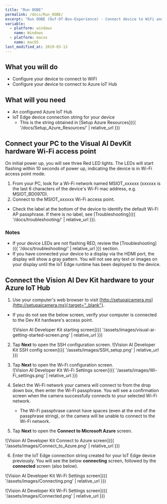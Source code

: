 ```yaml
---
title: "Run OOBE"
permalink: /docs/Run_OOBE/
excerpt: "Run OOBE (Ouf-Of-Box-Experience) - Connect device to WiFi and IoT Hub"
variable:
  - platform: windows
    name: Windows
  - platform: macos
    name: macOS
last_modified_at: 2019-03-13
---
```

## What you will do
- Configure your device to connect to WiFI
- Configure your device to connect to Azure IoT Hub

## What will you need
- An configured Azure IoT Hub
- IoT Edge device connection string for your device
    - This is the string obtained in [Setup Azure Resources]({{ '/docs/Setup_Azure_Resources/' | relative_url }})

## Connect your PC to the Visual AI DevKit hardware Wi-Fi access point
On initial power up, you will see three Red LED lights. The LEDs will start flashing within 10 seconds of power up, indicating the device is in Wi-Fi access point mode.

1. From your PC, look for a Wi-Fi network named MSIOT_xxxxxx (xxxxxx is the last 6 characters of the device's Wi-Fi mac address, e.g. MSIOT_BD097D).
2. Connect to the MSIOT_xxxxxx Wi-Fi access point.
  * Check the label at the bottom of the device to identify the default Wi-Fi AP passphrase. If there is no label, see [Troubleshooting]({{ '/docs/troubleshooting/' | relative_url }}).

### Notes
- If your device LEDs are not flashing RED, review the [Troubleshooting]({{ '/docs/troubleshooting/' | relative_url }}) section.
- If you have connected your device to a display via the HDMI port, the display will show a gray pattern. You will not see any text or images on your display until the IoT Edge runtime has been deployed to the device.

## Connect the Vision AI Dev Kit hardware to your Azure IoT Hub

1. Use your computer's web browser to visit [http://setupaicamera.ms](http://setupaicamera.ms){:target="_blank"}.
  * If you do not see the below screen, verify your computer is connected to the Dev Kit hardware's access point.

    ![Vision AI Developer Kit starting screen]({{ '/assets/images/visual-ai-getting-started-screen.png' | relative_url }})

2. Tap **Next** to open the SSH configuration screen.
    ![Vision AI Developer Kit SSH config screen]({{ '/assets/images/SSH_setup.png' | relative_url }})

3. Tap **Next** to open the Wi-Fi configuration screen.  
    ![Vision AI Developer Kit Wi-Fi Settings screen]({{ '/assets/images/Wi-Fi_settings.png' | relative_url }})

4. Select the Wi-Fi network your camera will connect to from the drop down box, then enter the Wi-Fi passphrase. You will see a confirmation screen when the camera successfully connects to your selected Wi-Fi network.

    * The Wi-Fi passphrase cannot have spaces (even at the end of the passphrase string), or the camera will be unable to connect to the Wi-Fi network. 

5. Tap **Next** to open the **Connect to Microsoft Azure** screen.

![Vision AI Developer Kit Connect to Azure screen]({{ '/assets/images/Connect_to_Azure.png' | relative_url }})

6. Enter the IoT Edge connection string created for your IoT Edge device previously. You will see the below **connecting** screen, followed by the **connected** screen (also below).

![Vision AI Developer Kit Wi-Fi Settings screen]({{ '/assets/images/Connecting.png' | relative_url }})

![Vision AI Developer Kit Wi-Fi Settings screen]({{ '/assets/images/Connected.png' | relative_url }})
